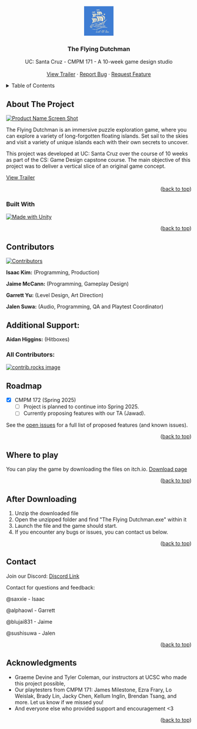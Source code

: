 <!-- Improved compatibility of back to top link: See: https://github.com/othneildrew/Best-README-Template/pull/73 -->
<a id="readme-top"></a>
<!--
*** Thanks for checking out the Best-README-Template. If you have a suggestion
*** that would make this better, please fork the repo and create a pull request
*** or simply open an issue with the tag "enhancement".
*** Don't forget to give the project a star!
*** Thanks again! Now go create something AMAZING! :D
-->



<!-- PROJECT SHIELDS -->
<!--
*** I'm using markdown "reference style" links for readability.
*** Reference links are enclosed in brackets [ ] instead of parentheses ( ).
*** See the bottom of this document for the declaration of the reference variables
*** for contributors-url, forks-url, etc. This is an optional, concise syntax you may use.
*** https://www.markdownguide.org/basic-syntax/#reference-style-links
-->
<!-- PROJECT LOGO -->
<br />
<div align="center">
  <a href="https://github.com/isaacwkm/TheFlyingDutchman">
    <img src="images/Lost_At_Sea_Longstar.png" alt="Logo" width="80" height="80">
  </a>

<h3 align="center">The Flying Dutchman</h3>

  <p align="center">
    UC: Santa Cruz - CMPM 171 - A 10-week game design studio
    <br />
    <br />
    <a href="https://github.com/isaacwkm/TheFlyingDutchman">View Trailer</a>
    &middot;
    <a href="https://github.com/isaacwkm/TheFlyingDutchman/issues/new?labels=bug&template=bug-report---.md">Report Bug</a>
    &middot;
    <a href="https://github.com/isaacwkm/TheFlyingDutchman/issues/new?labels=enhancement&template=feature-request---.md">Request Feature</a>
  </p>
</div>



<!-- TABLE OF CONTENTS -->
<details>
  <summary>Table of Contents</summary>
  <ol>
    <li>
      <a href="#about-the-project">About The Project</a>
      <ul>
        <li><a href="#built-with">Built With</a></li>
      </ul>
    </li>
    <li>
      <a href="#getting-started">Getting Started</a>
      <ul>
        <li><a href="#prerequisites">Prerequisites</a></li>
        <li><a href="#installation">Installation</a></li>
      </ul>
    </li>
    <li><a href="#usage">Usage</a></li>
    <li><a href="#roadmap">Roadmap</a></li>
    <li><a href="#contributing">Contributing</a></li>
    <li><a href="#license">License</a></li>
    <li><a href="#contact">Contact</a></li>
    <li><a href="#acknowledgments">Acknowledgments</a></li>
  </ol>
</details>



<!-- ABOUT THE PROJECT -->
## About The Project

[![Product Name Screen Shot][product-screenshot]](https://example.com)

The Flying Dutchman is an immersive puzzle exploration game, where you can explore a variety of long-forgotten floating islands. Set sail to the skies and visit a variety of unique islands each with their own secrets to uncover.

This project was developed at UC: Santa Cruz over the course of 10 weeks as part of the CS: Game Design capstone course. The main objective of this project was to deliver a vertical slice of an original game concept.

<a href="https://github.com/isaacwkm/TheFlyingDutchman">View Trailer</a>

<p align="right">(<a href="#readme-top">back to top</a>)</p>



### Built With

[![Made with Unity](https://img.shields.io/badge/Made%20with-Unity-57b9d3.svg?style=for-the-badge&logo=unity)](https://unity3d.com)

<p align="right">(<a href="#readme-top">back to top</a>)</p>



<!-- GETTING STARTED -->
## Contributors
[![Contributors][contributors-shield]][contributors-url]

**Isaac Kim:** (Programming, Production)

**Jaime McCann:** (Programming, Gameplay Design)

**Garrett Yu:** (Level Design, Art Direction)

**Jalen Suwa:** (Audio, Programming, QA and Playtest Coordinator)

## Additional Support:

**Aidan Higgins:** (Hitboxes)

### All Contributors:

<a href="https://github.com/isaacwkm/TheFlyingDutchman/graphs/contributors">
  <img src="https://contrib.rocks/image?repo=isaacwkm/TheFlyingDutchman" alt="contrib.rocks image" />
</a>

<!-- ROADMAP -->
## Roadmap

- [X] CMPM 172 (Spring 2025)
    - [ ] Project is planned to continue into Spring 2025.
    - [ ] Currently proposing features with our TA (Jawad).

See the [open issues](https://github.com/isaacwkm/TheFlyingDutchman/issues) for a full list of proposed features (and known issues).

<p align="right">(<a href="#readme-top">back to top</a>)</p>

<!-- WHERE TO PLAY -->
## Where to play

You can play the game by downloading the files on itch.io. [Download page](https://saxxiefone.itch.io/flydutch-playtest)
<p align="right">(<a href="#readme-top">back to top</a>)</p>

<!-- INSTALLATION -->
## After Downloading

1. Unzip the downloaded file
2. Open the unzipped folder and find "The Flying Dutchman.exe" within it
3. Launch the file and the game should start.
4. If you encounter any bugs or issues, you can contact us below.

<p align="right">(<a href="#readme-top">back to top</a>)</p>

<!-- CONTACT -->
## Contact

Join our Discord: [Discord Link](https://discord.gg/kFq6dWcs9c)

Contact for questions and feedback:

@saxxie - Isaac

@alphaowl - Garrett

@blujai831 - Jaime

@sushisuwa - Jalen


<p align="right">(<a href="#readme-top">back to top</a>)</p>



<!-- ACKNOWLEDGMENTS -->
## Acknowledgments

* Graeme Devine and Tyler Coleman, our instructors at UCSC who made this project possible,
* Our playtesters from CMPM 171: James Milestone, Ezra Frary, Lo Weislak, Brady Lin, Jacky Chen, Kellum Inglin, Brendan Tsang, and more. Let us know if we missed you!
* And everyone else who provided support and encouragement <3

<p align="right">(<a href="#readme-top">back to top</a>)</p>



<!-- MARKDOWN LINKS & IMAGES -->
<!-- https://www.markdownguide.org/basic-syntax/#reference-style-links -->
[contributors-shield]: https://img.shields.io/github/contributors/isaacwkm/TheFlyingDutchman.svg?style=for-the-badge
[contributors-url]: https://github.com/isaacwkm/TheFlyingDutchman/graphs/contributors
[forks-shield]: https://img.shields.io/github/forks/isaacwkm/TheFlyingDutchman.svg?style=for-the-badge
[forks-url]: https://github.com/isaacwkm/TheFlyingDutchman/network/members
[stars-shield]: https://img.shields.io/github/stars/isaacwkm/TheFlyingDutchman.svg?style=for-the-badge
[stars-url]: https://github.com/isaacwkm/TheFlyingDutchman/stargazers
[issues-shield]: https://img.shields.io/github/issues/isaacwkm/TheFlyingDutchman.svg?style=for-the-badge
[issues-url]: https://github.com/isaacwkm/TheFlyingDutchman/issues
[license-shield]: https://img.shields.io/github/license/isaacwkm/TheFlyingDutchman.svg?style=for-the-badge
[license-url]: https://github.com/isaacwkm/TheFlyingDutchman/blob/master/LICENSE.txt
[linkedin-shield]: https://img.shields.io/badge/-LinkedIn-black.svg?style=for-the-badge&logo=linkedin&colorB=555
[linkedin-url]: https://linkedin.com/in/linkedin_username
[product-screenshot]: images/Screenshot_140.png
[Next.js]: https://img.shields.io/badge/next.js-000000?style=for-the-badge&logo=nextdotjs&logoColor=white
[Next-url]: https://nextjs.org/
[React.js]: https://img.shields.io/badge/React-20232A?style=for-the-badge&logo=react&logoColor=61DAFB
[React-url]: https://reactjs.org/
[Vue.js]: https://img.shields.io/badge/Vue.js-35495E?style=for-the-badge&logo=vuedotjs&logoColor=4FC08D
[Vue-url]: https://vuejs.org/
[Angular.io]: https://img.shields.io/badge/Angular-DD0031?style=for-the-badge&logo=angular&logoColor=white
[Angular-url]: https://angular.io/
[Svelte.dev]: https://img.shields.io/badge/Svelte-4A4A55?style=for-the-badge&logo=svelte&logoColor=FF3E00
[Svelte-url]: https://svelte.dev/
[Laravel.com]: https://img.shields.io/badge/Laravel-FF2D20?style=for-the-badge&logo=laravel&logoColor=white
[Laravel-url]: https://laravel.com
[Bootstrap.com]: https://img.shields.io/badge/Bootstrap-563D7C?style=for-the-badge&logo=bootstrap&logoColor=white
[Bootstrap-url]: https://getbootstrap.com
[JQuery.com]: https://img.shields.io/badge/jQuery-0769AD?style=for-the-badge&logo=jquery&logoColor=white
[JQuery-url]: https://jquery.com 
